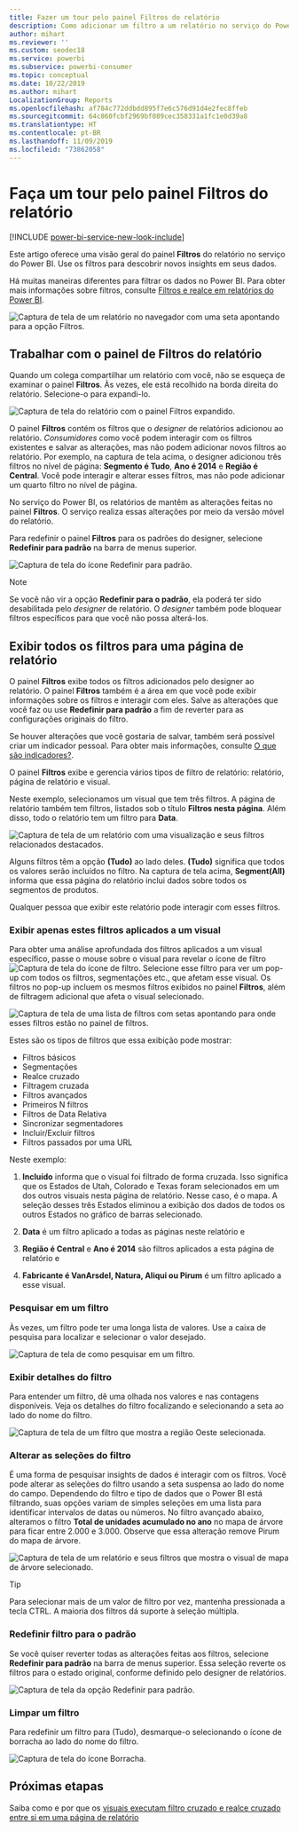 ```yaml
---
title: Fazer um tour pelo painel Filtros do relatório
description: Como adicionar um filtro a um relatório no serviço do Power BI para consumidores
author: mihart
ms.reviewer: ''
ms.custom: seodec18
ms.service: powerbi
ms.subservice: powerbi-consumer
ms.topic: conceptual
ms.date: 10/22/2019
ms.author: mihart
LocalizationGroup: Reports
ms.openlocfilehash: af784c772ddbdd895f7e6c576d91d4e2fec8ffeb
ms.sourcegitcommit: 64c860fcbf2969bf089cec358331a1fc1e0d39a8
ms.translationtype: HT
ms.contentlocale: pt-BR
ms.lasthandoff: 11/09/2019
ms.locfileid: "73862058"
---
```

# <a name="take-a-tour-of-the-report-filters-pane"></a>Faça um tour pelo painel Filtros do relatório

[!INCLUDE [power-bi-service-new-look-include](../includes/power-bi-service-new-look-include.md)]

Este artigo oferece uma visão geral do painel **Filtros** do relatório no serviço do Power BI. Use os filtros para descobrir novos insights em seus dados.

Há muitas maneiras diferentes para filtrar os dados no Power BI. Para obter mais informações sobre filtros, consulte [Filtros e realce em relatórios do Power BI](../power-bi-reports-filters-and-highlighting.md).

![Captura de tela de um relatório no navegador com uma seta apontando para a opção Filtros.](media/end-user-report-filter/power-bi-report.png)

## <a name="working-with-the-report-filters-pane"></a>Trabalhar com o painel de Filtros do relatório

Quando um colega compartilhar um relatório com você, não se esqueça de examinar o painel **Filtros**. Às vezes, ele está recolhido na borda direita do relatório. Selecione-o para expandi-lo.

![Captura de tela do relatório com o painel Filtros expandido.](media/end-user-report-filter/power-bi-expand-filter-pane.png)

O painel **Filtros** contém os filtros que o *designer* de relatórios adicionou ao relatório. *Consumidores* como você podem interagir com os filtros existentes e salvar as alterações, mas não podem adicionar novos filtros ao relatório. Por exemplo, na captura de tela acima, o designer adicionou três filtros no nível de página: **Segmento é Tudo**, **Ano é 2014** e **Região é Central**. Você pode interagir e alterar esses filtros, mas não pode adicionar um quarto filtro no nível de página.

No serviço do Power BI, os relatórios de mantêm as alterações feitas no painel **Filtros**. O serviço realiza essas alterações por meio da versão móvel do relatório. 

Para redefinir o painel **Filtros** para os padrões do designer, selecione **Redefinir para padrão** na barra de menus superior.

![Captura de tela do ícone Redefinir para padrão.](media/end-user-report-filter/power-bi-reset-icon.png) 

> [!NOTE]
> Se você não vir a opção **Redefinir para o padrão**, ela poderá ter sido desabilitada pelo *designer* de relatório. O *designer* também pode bloquear filtros específicos para que você não possa alterá-los.

## <a name="view-all-the-filters-for-a-report-page"></a>Exibir todos os filtros para uma página de relatório

O painel **Filtros** exibe todos os filtros adicionados pelo designer ao relatório. O painel **Filtros** também é a área em que você pode exibir informações sobre os filtros e interagir com eles. Salve as alterações que você faz ou use **Redefinir para padrão** a fim de reverter para as configurações originais do filtro.

Se houver alterações que você gostaria de salvar, também será possível criar um indicador pessoal. Para obter mais informações, consulte [O que são indicadores?](end-user-bookmarks.md).

O painel **Filtros** exibe e gerencia vários tipos de filtro de relatório: relatório, página de relatório e visual.

Neste exemplo, selecionamos um visual que tem três filtros. A página de relatório também tem filtros, listados sob o título **Filtros nesta página**. Além disso, todo o relatório tem um filtro para **Data**.

![Captura de tela de um relatório com uma visualização e seus filtros relacionados destacados.](media/end-user-report-filter/power-bi-filters-pane.png)

Alguns filtros têm a opção **(Tudo)** ao lado deles. **(Tudo)** significa que todos os valores serão incluídos no filtro. Na captura de tela acima, **Segment(All)** informa que essa página do relatório inclui dados sobre todos os segmentos de produtos. 

Qualquer pessoa que exibir este relatório pode interagir com esses filtros.

### <a name="view-only-those-filters-applied-to-a-visual"></a>Exibir apenas estes filtros aplicados a um visual

Para obter uma análise aprofundada dos filtros aplicados a um visual específico, passe o mouse sobre o visual para revelar o ícone de filtro ![Captura de tela do ícone de filtro](media/end-user-report-filter/power-bi-filter-icon.png). Selecione esse filtro para ver um pop-up com todos os filtros, segmentações etc., que afetam esse visual. Os filtros no pop-up incluem os mesmos filtros exibidos no painel **Filtros**, além de filtragem adicional que afeta o visual selecionado.

![Captura de tela de uma lista de filtros com setas apontando para onde esses filtros estão no painel de filtros.](media/end-user-report-filter/power-bi-hover-filters.png)

Estes são os tipos de filtros que essa exibição pode mostrar:

- Filtros básicos
- Segmentações
- Realce cruzado
- Filtragem cruzada
- Filtros avançados
- Primeiros N filtros
- Filtros de Data Relativa
- Sincronizar segmentadores
- Incluir/Excluir filtros
- Filtros passados por uma URL

Neste exemplo:
1. **Incluído** informa que o visual foi filtrado de forma cruzada. Isso significa que os Estados de Utah, Colorado e Texas foram selecionados em um dos outros visuais nesta página de relatório. Nesse caso, é o mapa. A seleção desses três Estados eliminou a exibição dos dados de todos os outros Estados no gráfico de barras selecionado.  

1. **Data** é um filtro aplicado a todas as páginas neste relatório e

1. **Região é Central** e **Ano é 2014** são filtros aplicados a esta página de relatório e

4. **Fabricante é VanArsdel, Natura, Aliqui ou Pirum** é um filtro aplicado a esse visual.


### <a name="search-in-a-filter"></a>Pesquisar em um filtro

Às vezes, um filtro pode ter uma longa lista de valores. Use a caixa de pesquisa para localizar e selecionar o valor desejado.

![Captura de tela de como pesquisar em um filtro.](media/end-user-report-filter/power-bi-search.png)

### <a name="display-filter-details"></a>Exibir detalhes do filtro

Para entender um filtro, dê uma olhada nos valores e nas contagens disponíveis.  Veja os detalhes do filtro focalizando e selecionando a seta ao lado do nome do filtro.
  
![Captura de tela de um filtro que mostra a região Oeste selecionada.](media/end-user-report-filter/power-bi-filter-expand.png)

### <a name="change-filter-selections"></a>Alterar as seleções do filtro

É uma forma de pesquisar insights de dados é interagir com os filtros. Você pode alterar as seleções do filtro usando a seta suspensa ao lado do nome do campo.  Dependendo do filtro e tipo de dados que o Power BI está filtrando, suas opções variam de simples seleções em uma lista para identificar intervalos de datas ou números. No filtro avançado abaixo, alteramos o filtro **Total de unidades acumulado no ano** no mapa de árvore para ficar entre 2.000 e 3.000. Observe que essa alteração remove Pirum do mapa de árvore.
  
![Captura de tela de um relatório e seus filtros que mostra o visual de mapa de árvore selecionado.](media/end-user-report-filter/power-bi-treemap-filters.png)

> [!TIP]
> Para selecionar mais de um valor de filtro por vez, mantenha pressionada a tecla CTRL. A maioria dos filtros dá suporte à seleção múltipla.

### <a name="reset-filter-to-default"></a>Redefinir filtro para o padrão

Se você quiser reverter todas as alterações feitas aos filtros, selecione **Redefinir para padrão** na barra de menus superior.  Essa seleção reverte os filtros para o estado original, conforme definido pelo designer de relatórios.

![Captura de tela da opção Redefinir para padrão.](media/end-user-report-filter/power-bi-reset-icon.png)

### <a name="clear-a-filter"></a>Limpar um filtro

Para redefinir um filtro para (Tudo), desmarque-o selecionando o ícone de borracha ao lado do nome do filtro.

![Captura de tela do ícone Borracha.](media/end-user-report-filter/power-bi-eraser.png)
  
<!--  too much detail for consumers

## Types of filters: text field filters
### List mode
Ticking a checkbox either selects or deselects the value. The **All** checkbox can be used to toggle the state of all checkboxes on or off. The checkboxes represent all the available values for that field.  As you adjust the filter, the restatement updates to reflect your choices. 

![list mode filter](media/end-user-report-filter/power-bi-restatement-new.png)

Note how the restatement now says "is Mar, Apr or May".

### Advanced mode
Select **Advanced Filtering** to switch to advanced mode. Use the dropdown controls and text boxes to identify which fields to include. By choosing between **And** and **Or**, you can build complex filter expressions. Select the **Apply Filter** button when you've set the values you want.  

![advanced mode](media/end-user-report-filter/power-bi-advanced.png)

## Types of filters: numeric field filters
### List mode
If the values are finite, selecting the field name displays a list.  See **Text field filters** &gt; **List mode** above for help using checkboxes.   

### Advanced mode
If the values are infinite or represent a range, selecting the field name opens the advanced filter mode. Use the dropdown and text boxes to specify a range of values that you want to see. 

![advanced filter](media/end-user-report-filter/power-bi-dropdown-and-text.png)

By choosing between **And** and **Or**, you can build complex filter expressions. Select the **Apply Filter** button when you've set the values you want.

## Types of filters: date and time
### List mode
If the values are finite, selecting the field name displays a list.  See **Text field filters** &gt; **List mode** above for help using checkboxes.   

### Advanced mode
If the field values represent date or time, you can specify a start/end time when using Date/Time filters.  

![datetime filter](media/end-user-report-filter/pbi_date-time-filters.png)

-->

## <a name="next-steps"></a>Próximas etapas

Saiba como e por que os [visuais executam filtro cruzado e realce cruzado entre si em uma página de relatório](end-user-interactions.md)
